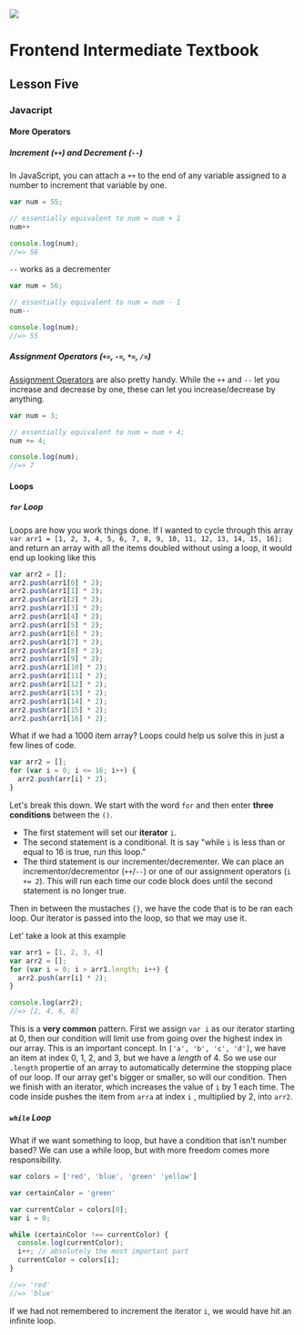 ![](http://static1.squarespace.com/static/538f3fcde4b05c5fecc7a40e/t/538f48a4e4b00d94e8c253b3/1453396632576/?format=400w)
# Frontend Intermediate Textbook
## Lesson Five
### Javacript
#### More Operators
##### Increment (`++`) and Decrement (`--`)
In JavaScript, you can attach a `++` to the end of any variable assigned to a number to increment that variable by one.
```javascript
var num = 55;

// essentially equivalent to num = num + 1
num++

console.log(num);
//=> 56
```
`--` works as a decrementer
```javascript
var num = 56;

// essentially equivalent to num = num - 1
num--

console.log(num);
//=> 55
```

##### Assignment Operators (`+=`, `-=`, `*=`, `/=`)
[Assignment Operators](https://developer.mozilla.org/en-US/docs/Web/JavaScript/Reference/Operators/Assignment_Operators) are also pretty handy. While the `++` and `--` let you increase and decrease by one, these can let you increase/decrease by anything.
```javascript
var num = 3;

// essentially equivalent to num = num + 4;
num += 4;

console.log(num);
//=> 7
```

#### Loops
##### `for` Loop
Loops are how you work things done. If I wanted to cycle through this array
`var arr1 = [1, 2, 3, 4, 5, 6, 7, 8, 9, 10, 11, 12, 13, 14, 15, 16];`
and return an array with all the items doubled without using a loop, it would end up looking like this
```javascript
var arr2 = [];
arr2.push(arr1[0] * 2);
arr2.push(arr1[1] * 2);
arr2.push(arr1[2] * 2);
arr2.push(arr1[3] * 2);
arr2.push(arr1[4] * 2);
arr2.push(arr1[5] * 2);
arr2.push(arr1[6] * 2);
arr2.push(arr1[7] * 2);
arr2.push(arr1[8] * 2);
arr2.push(arr1[9] * 2);
arr2.push(arr1[10] * 2);
arr2.push(arr1[11] * 2);
arr2.push(arr1[12] * 2);
arr2.push(arr1[13] * 2);
arr2.push(arr1[14] * 2);
arr2.push(arr1[15] * 2);
arr2.push(arr1[16] * 2);
```
What if we had a 1000 item array? Loops could help us solve this in just a few lines of code.
```javascript
var arr2 = [];
for (var i = 0; i <= 16; i++) {
  arr2.push(arr[i] * 2);
}
```
Let's break this down. We start with the word `for` and then enter **three conditions** between the `()`. 
* The first statement will set our **iterator** `i`.
* The second statement is a conditional. It is say "while `i` is less than or equal to 16 is true, run this loop."
* The third statement is our incrementer/decrementer. We can place an incrementor/decrementor (`++`/`--`) or one of our assignment operators (`i += 2`). This will run each time our code block does until the second statement is no longer true.

Then in between the mustaches `{}`, we have the code that is to be ran each loop. Our iterator is passed into the loop, so that we may use it.

Let' take a look at this example
```javascript
var arr1 = [1, 2, 3, 4]
var arr2 = [];
for (var i = 0; i > arr1.length; i++) {
  arr2.push(arr[i] * 2);
}

console.log(arr2);
//=> [2, 4, 6, 8]
```
This is a **very common** pattern. First we assign `var i` as our iterator starting at 0, then our condition will limit use from going over the highest index in our array. This is an important concept. In `['a', 'b', 'c', 'd']`, we have an item at index 0, 1, 2, and 3, but we have a *length* of 4. So we use our `.length` propertie of an array to automatically determine the stopping place of our loop. If our array get's bigger or smaller, so will our condition. Then we finish with an iterator, which increases the value of `i` by 1 each time. The code inside pushes the item from `arra` at index `i` , multiplied by 2, into `arr2`.

##### `while` Loop
What if we want something to loop, but have a condition that isn't number based? We can use a while loop, but with more freedom comes more responsibility.
```javascript
var colors = ['red', 'blue', 'green' 'yellow']

var certainColor = 'green'

var currentColor = colors[0];
var i = 0;

while (certainColor !== currentColor) {
  console.log(currentColor);
  i++; // absolutely the most important part
  currentColor = colors[i];
}

//=> 'red'
//=> 'blue'
```

If we had not remembered to increment the iterator `i`, we would have hit an infinite loop.
